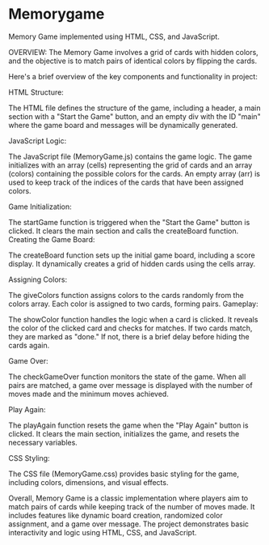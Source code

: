 # Memorygame
Memory Game implemented using HTML, CSS, and JavaScript. 

OVERVIEW:
The Memory Game involves a grid of cards with hidden colors, and the objective is to match pairs of identical colors by flipping the cards.

Here's a brief overview of the key components and functionality in project:

HTML Structure:

The HTML file defines the structure of the game, including a header, a main section with a "Start the Game" button, and an empty div with the ID "main" where the game board and messages will be dynamically generated.

JavaScript Logic:

The JavaScript file (MemoryGame.js) contains the game logic.
The game initializes with an array (cells) representing the grid of cards and an array (colors) containing the possible colors for the cards.
An empty array (arr) is used to keep track of the indices of the cards that have been assigned colors.

Game Initialization:

The startGame function is triggered when the "Start the Game" button is clicked. It clears the main section and calls the createBoard function.
Creating the Game Board:

The createBoard function sets up the initial game board, including a score display.
It dynamically creates a grid of hidden cards using the cells array.

Assigning Colors:

The giveColors function assigns colors to the cards randomly from the colors array. Each color is assigned to two cards, forming pairs.
Gameplay:

The showColor function handles the logic when a card is clicked. It reveals the color of the clicked card and checks for matches.
If two cards match, they are marked as "done." If not, there is a brief delay before hiding the cards again.

Game Over:

The checkGameOver function monitors the state of the game. When all pairs are matched, a game over message is displayed with the number of moves made and the minimum moves achieved.

Play Again:

The playAgain function resets the game when the "Play Again" button is clicked. It clears the main section, initializes the game, and resets the necessary variables.

CSS Styling:

The CSS file (MemoryGame.css) provides basic styling for the game, including colors, dimensions, and visual effects.

Overall, Memory Game is a classic implementation where players aim to match pairs of cards while keeping track of the number of moves made. It includes features like dynamic board creation, randomized color assignment, and a game over message. The project demonstrates basic interactivity and logic using HTML, CSS, and JavaScript.
